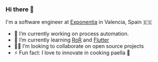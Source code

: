 ### Hi there 👋

I'm a software engineer at [Exponentia](https://exponentiateam.com) in Valencia, Spain 🇪🇸

- 🔭 I’m currently working on process automation.
- 💎 I’m currently learning [RoR](https://rubyonrails.org) and [Flutter](https://flutter.dev)
- 👨‍💻 I’m looking to collaborate on open source projects
- ⚡ Fun fact: I love to innovate in cooking paella 🥘
